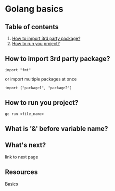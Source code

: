 # Golang basics

## Table of contents

1. [How to import 3rd party package?](#how-to-import-3rd-party-package)
2. [How to run you project?](#how-to-run-you-project)

## How to import 3rd party package?

`import "fmt"`

or import multiple packages at once

`import ("package1", "package2")`

## How to run you project?

`go run <file_name>`

## What is '&' before variable name?

## What's next?

link to next page

## Resources

[Basics](../code/basics/README.md)
